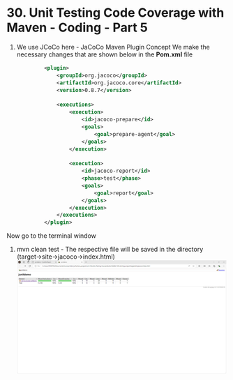 # 30. Unit Testing Code Coverage with Maven - Coding - Part 5

1. We use JCoCo here - JaCoCo Maven Plugin Concept 
We make the necessary changes that are shown below in the **Pom.xml** file 
```XML
            <plugin>
                <groupId>org.jacoco</groupId>
                <artifactId>org.jacoco.core</artifactId>
                <version>0.8.7</version>

                <executions>
                    <execution>
                        <id>jacoco-prepare</id>
                        <goals>
                            <goal>prepare-agent</goal>
                        </goals>
                    </execution>

                    <execution>
                        <id>jacoco-report</id>
                        <phase>test</phase>
                        <goals>
                            <goal>report</goal>
                        </goals>
                    </execution>
                </executions>
            </plugin>
```
Now go to the terminal window 
1. mvn clean test - The respective file will be saved in the directory (target->site->jacoco->index.html)\
![Code Coverage Report Using JaCoCo](../images/30_Code_Coverage_Report_Using_JaCoCo.png)

